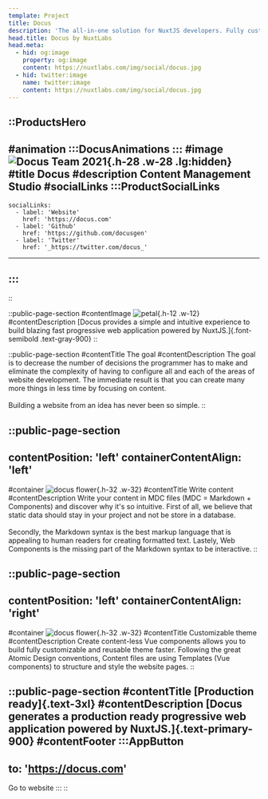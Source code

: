 ```yaml
---
template: Project
title: Docus
description: 'The all-in-one solution for NuxtJS developers. Fully customisable theming system and file based content management system included. Create your next progressive web application with Docus now!'
head.title: Docus by NuxtLabs
head.meta:
  - hid: og:image
    property: og:image
    content: https://nuxtlabs.com/img/social/docus.jpg
  - hid: twitter:image
    name: twitter:image
    content: https://nuxtlabs.com/img/social/docus.jpg
---
```


::ProductsHero
---
#animation
  :::DocusAnimations
  :::
#image
![Docus Team 2021](/img/products/docusLogo.svg){.h-28 .w-28 .lg:hidden}
#title
Docus
#description
Content Management Studio
#socialLinks
  :::ProductSocialLinks
  ---
    socialLinks:
      - label: 'Website'
        href: 'https://docus.com'
      - label: 'Github'
        href: 'https://github.com/docusgen'
      - label: 'Twitter'
        href: '_https://twitter.com/docus_'
  ---
  :::
---
::

<!-- description section -->
::public-page-section
#contentImage
![petal](/img/products/docus-petal-small.svg){.h-12 .w-12}
#contentDescription
[Docus provides a simple and intuitive experience to build blazing fast progressive web application powered by NuxtJS.]{.font-semibold .text-gray-900}
::

<!-- goal section -->
::public-page-section
#contentTitle
The goal
#contentDescription
The goal is to decrease the number of decisions the programmer has to make and eliminate the complexity of having to configure all and each of the areas of website development. The immediate result is that you can create many more things in less time by focusing on content.
<br /><br />
Building a website from an idea has never been so simple.
::

<!-- write content section  -->
::public-page-section
---
contentPosition: 'left'
containerContentAlign: 'left'
---
#container
![docus flower](/img/products/docus-petals-external.svg){.h-32 .w-32}
#contentTitle
Write content
#contentDescription
Write your content in MDC files (MDC = Markdown + Components) and discover why it's so intuitive. First of all, we believe that static data should stay in your project and not be store in a database.
<br /><br />
Secondly, the Markdown syntax is the best markup language that is appealing to human readers for creating formatted text. Lastely, Web Components is the missing part of the Markdown syntax to be interactive.
::

<!-- customizable theme section  -->
::public-page-section
---
contentPosition: 'left'
containerContentAlign: 'right'
---
#container
![docus flower](/img/products/docus-petals-internal.svg){.h-32 .w-32}
#contentTitle
Customizable theme
#contentDescription
Create content-less Vue components allows you to build fully customizable and reusable theme faster. Following the great Atomic Design conventions, Content files are using Templates (Vue components) to structure and style the website pages.
::

<!-- production ready section -->
::public-page-section
#contentTitle
[Production ready]{.text-3xl}
#contentDescription
[Docus generates a production ready progressive web application powered by NuxtJS.]{.text-primary-900}
#contentFooter
  :::AppButton
  ---
  to: 'https://docus.com'
  ---
  Go to website
  :::
::
<!-- ## Document-Driven Web Framework and Platform

Docus provides a simple and intuitive experience to build blazing fast progressive web application powered by [NuxtJS](/nuxtjs). The goal is to decrease the number of decisions the programmer has to make and eliminate the complexity of having to configure all and each of the areas of website development. The immediate result is that you can create many more things in less time by focusing on content. Building a website from an idea has never been so simple.

### Write content

Write your content in MDC files **(MDC = Markdown + Components)** and discover why it's so intuitive.
First of all, we believe that static data should stay in your project and not be store in a database. Secondly, the Markdown syntax is the best markup language that is appealing to human readers for creating formatted text. Lastely, Web Components is the missing part of the Markdown syntax to be interactive.

### Customizable theme

Create content-less Vue components allows you to build fully customizable and reusable theme faster. Following the great Atomic Design conventions, Content files are using Templates (Vue components) to structure and style the website pages.

### Production ready

Docus generates a production ready progressive web application powered by [NuxtJS](/nuxtjs).

-->
